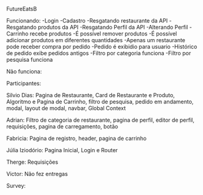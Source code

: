 FutureEatsB


Funcionando:
-Login
-Cadastro
-Resgatando restaurante da API
-Resgatando produtos da API
-Resgatando Perfil da API
-Alterando Perfil
-Carrinho recebe produtos
-É possível remover produtos
-É possível adicionar produtos em diferentes quantidades
-Apenas um restaurante pode receber compra por pedido
-Pedido é exibidio para usuario
-Histórico de pedido exibe pedidos antigos
-Filtro por categoria funciona
-Filtro por pesquisa funciona

Não funciona:

Participantes:

Silvio Dias: Pagina de Restaurante, Card de Restaurante e Produto, Algoritmo e Pagina de Carrinho, filtro de pesquisa, pedido em andamento, modal, layout de modal, navbar, Global Context

Adrian: Filtro de categoria de restaurante, pagina de perfil, editor de perfil, requisições, pagina de carregamento, botão

Fabricia: Pagina de registro, header, pagina de carrinho

Júlia Iziodório: Pagina Inicial, Login e Router

Therge: Requisições

Victor: Não fez entregas

Survey:
